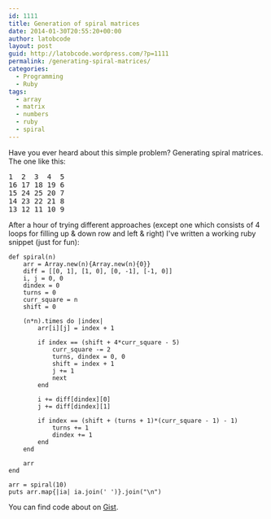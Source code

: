 ```yaml
---
id: 1111
title: Generation of spiral matrices
date: 2014-01-30T20:55:20+00:00
author: latobcode
layout: post
guid: http://latobcode.wordpress.com/?p=1111
permalink: /generating-spiral-matrices/
categories:
  - Programming
  - Ruby
tags:
  - array
  - matrix
  - numbers
  - ruby
  - spiral
---
```

Have you ever heard about this simple problem? Generating spiral matrices. The one like this:

<pre>1  2  3  4  5
16 17 18 19 6
15 24 25 20 7
14 23 22 21 8
13 12 11 10 9</pre>

After a hour of trying different approaches (except one which consists of 4 loops for filling up & down row and left & right) I've written a working ruby snippet (just for fun):

<pre><code class="language-clike">def spiral(n)
    arr = Array.new(n){Array.new(n){0}}
    diff = [[0, 1], [1, 0], [0, -1], [-1, 0]]
    i, j = 0, 0
    dindex = 0
    turns = 0
    curr_square = n
    shift = 0

    (n*n).times do |index|
        arr[i][j] = index + 1

        if index == (shift + 4*curr_square - 5)
            curr_square -= 2
            turns, dindex = 0, 0
            shift = index + 1
            j += 1
            next
        end

        i += diff[dindex][0]
        j += diff[dindex][1]

        if index == (shift + (turns + 1)*(curr_square - 1) - 1)
            turns += 1
            dindex += 1
        end
    end

    arr
end

arr = spiral(10)
puts arr.map{|ia| ia.join(' ')}.join("\n")</code></pre>

You can find code about on <a href="https://gist.github.com/Ribtoks/8712591" target="_blank">Gist</a>.